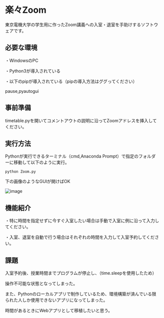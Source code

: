 # 楽々Zoom
東京電機大学の学生用に作ったZoom講義への入室・退室を手助けするソフトウェアです。

## 必要な環境
・WindowsのPC

・Python3が導入されている

・以下のpipが導入されている（pipの導入方法はググってください）

pause,pyautogui

## 事前準備
timetable.pyを開いてコメントアウトの説明に沿ってZoomアドレスを挿入してください。

## 実行方法
Pythonが実行できるターミナル（cmd,Anaconda Prompt）で指定のフォルダーに移動して以下のように実行。

`python Zoom.py`

下の画像のようなGUIが開けばOK

![image](https://user-images.githubusercontent.com/82374688/137908166-596d211e-f8b3-47ee-ae3d-40bb8d71fabf.png)

## 機能紹介
・特に時間を指定せずに今すぐ入室したい場合は手動で入室に例に沿って入力してください。

・入室、退室を自動で行う場合はそれぞれの時間を入力して入室予約してください。

## 課題
入室予約後、授業時間までプログラムが停止し、（time.sleepを使用したため）

操作不可能な状態となってしまった。

また、Pythonのローカルアプリで制作しているため、環境構築が済んでいる限られた人しか使用できないアプリになってしまった。

時間があるときにWebアプリとして移植したいと思う。

